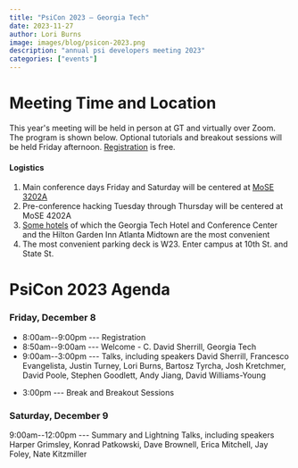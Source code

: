 ```yaml
---
title: "PsiCon 2023 — Georgia Tech"
date: 2023-11-27
author: Lori Burns
image: images/blog/psicon-2023.png
description: "annual psi developers meeting 2023"
categories: ["events"]
---
```


# Meeting Time and Location

This year's meeting will be held in person at GT and virtually over Zoom.
The program is shown below.
Optional tutorials and breakout sessions will be held Friday afternoon.
[Registration](https://forms.gle/dDRns864w52rMaTBA) is free.

<!---
Zoom links will be sent to all registered participants on Thursday, December 2.
-->
#### Logistics
1. Main conference days Friday and Saturday will be centered at [MoSE 3202A](https://goo.gl/maps/9Cat5Lnw6Kr)
1. Pre-conference hacking Tuesday through Thursday will be centered at MoSE 4202A
1. [Some hotels](https://campustravel.com/university/georgia-institute-of-technology/) of which the Georgia Tech
Hotel and Conference Center and the Hilton Garden Inn Atlanta Midtown are the most convenient
1. The most convenient parking deck is W23. Enter campus at 10th St. and State St.

# PsiCon 2023 Agenda

### Friday, December 8

- 8:00am--9:00pm --- Registration
- 8:50am--9:00am --- Welcome - C. David Sherrill, Georgia Tech
- 9:00am--3:00pm --- Talks, including speakers David Sherrill, Francesco Evangelista, Justin Turney, Lori Burns,
  Bartosz Tyrcha, Josh Kretchmer, David Poole, Stephen Goodlett, Andy Jiang, David Williams-Young
<!---
- 9:00am--9:30am --- Psi4's Impact and Future - C. David Sherrill, Georgia Tech
- 9:30am--10:00am --- Psi4 Development in 2022 - Lori Burns, Georgia Tech [(slides)](https://github.com/psi4/PsiCon2020/blob/master/PsiCon2022/LoriBurns-psicon-2022-overview.pdf)
- 10:00am--10:30am --- Enhancing Psi4's Interoperability Capabilities Through MDI - Taylor Barnes, MolSSI
- 10:30am--11:00am --- Break
- 11:00am--11:30am --- Optking: Yearly Update and Future Features - Alexander Heide, University of Georgia
- 11:30am--12:00am --- 2022 Retrospective: Managing Complexity in Psi - Jonathon Misiewicz, Emory University [(slides)](https://github.com/psi4/PsiCon2020/blob/master/PsiCon2022/JonathonMisiewicz-Psicon-2022-Retrospective.pdf)
- 12:00pm--2:00pm --- Lunch on your own
- 2:00pm--2:30pm --- EinsumsInCpp: Updates and Usage - Justin Turney, University of Georgia [(slides)](https://github.com/psi4/PsiCon2020/blob/master/PsiCon2022/JustinTurney-EinsumsInCpp.pdf)
- 2:30pm--3:00pm --- SEAMM, a workflow environment for simulations (including Psi4!) - Paul Saxe, MolSSI
-->
- 3:00pm --- Break and Breakout Sessions

### Saturday, December 9

9:00am--12:00pm --- Summary and Lightning Talks, including speakers Harper Grimsley, Konrad Patkowski, Dave
Brownell, Erica Mitchell, Jay Foley, Nate Kitzmiller
<!---
- 9:00am--9:30am --- The MolSSI's QCArchive -- Ben Pritchard, MolSSI
- 9:30am--10:00am --- State of the JK Address - Coulomb and Exchange Matrix Construction in Psi4 -- David Poole, Georgia Tech
- 10:00am--12:00pm --- Lightning Talks
  1. Applications of real-time coupled cluster methods - Zhe Wang, Virginia Tech
  1. Non-Abelian Point-Group Symmetry - Stephen Goodlett, University of Georgia [(slides)](https://github.com/psi4/PsiCon2020/blob/master/PsiCon2022/StephenGoodlett_Symmetry_PsiCon2022.pdf)
  1. Distributed workflows for anharmonic frequency calculations using Psi4 and QCFractal - Philip Nelson, Georgia Tech
  1. Tensor Hypercontraction Form of (T) Energy in Coupled-Cluster Theory - Andy Jiang, Georgia Tech [(slides)](https://github.com/psi4/PsiCon2020/blob/master/PsiCon2022/THC_CCSD_T_Presentation_PsiCon_22.pdf)
-->
